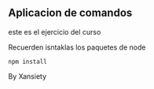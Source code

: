 ## Aplicacion de comandos

este es el ejercicio del curso



Recuerden isntaklas los paquetes de node

```
npm install
```


By Xansiety
